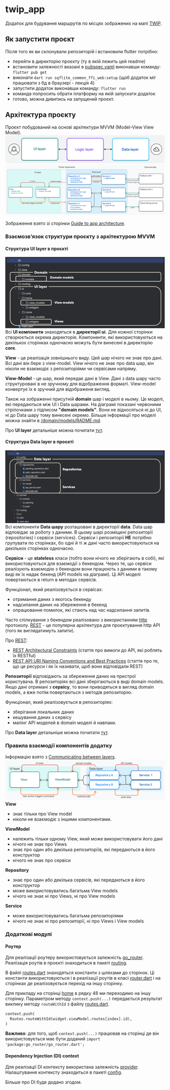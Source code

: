 # twip_app

Додаток для будування маршрутів по місцях зображених на мапі [TWIP](https://twip.me).

## Як запустити проєкт
Після того як ви склонували репозиторій і встановили flutter потрібно:
- перейти в директорію проєкту (ту в якій лежить цей readme)
- встановити залежності вказані в [pubspec.yaml](./pubspec.yaml) виконавши команду:
`flutter pub get`
- виконати `dart run sqflite_common_ffi_web:setup` 
(щоб додаток міг працювати з бд в браузері - лекція 4)
- запустити додаток виконавши команду: `flutter run`
- команда попросить обрати платформу на якій запускати додаток
- готово, можна дивитись на запущений проєкт.

## Архітектура проєкту
Проєкт побудований на основі архітектури MVVM (Model-View View Model).
![horizontal-layers-with-icons.png](readme/horizontal-layers-with-icons.png)
![img.png](readme/Detailed%20MVVM.png)

Зображення взято зі сторінки [Guide to app architecture](https://docs.flutter.dev/app-architecture/guide#mvvm).

### Взаємозвʼязок структури проєкту з архітектурою MVVM

#### Структура UI layer в проєкті

![UI layer.png](readme/UI%20layer.png)
Всі **UI компонети** знаходяться в **директорії ui**. Для кожної сторінки створюється 
окрема директорія. Компоненти, які використовуються на декількох сторінках 
одночасно можуть бути винесені в директорію **core**.

**View** - це реалізація зовнішнього виду. Цей шар нічого не знає про дані. 
Всі дані він бере з view-model. View нічого не знає про data шар, він ніколи 
не взаємодіє з репозиторіями чи сервісами напряму.

**View-Model** - це шар, який передає дані в View. Дані з data шару часто 
структуровані в не зручному для відображення форматі. 
View-model конвертує їх в зручний для відображеня вигляд.

Також на зображенні присутній **domain** шар і моделі в ньому. Це моделі, 
які передаються між UI i Data шарами. На діаграмі показані червоними 
стрілочками з підписом **"domain models"**. Вони не відносяться ні до UI, 
ні до Data шару тому винесені окремо. Більше інформації про моделі можна 
знайти в [/domain/models/RADME.md](./lib/domain/models/README.md).

Про **UI layer** детальніше можна почитати [тут](https://docs.flutter.dev/app-architecture/case-study/ui-layer).

#### Структура Data layer в проєкті

![Data layer.png](readme/Data%20layer.png)
Всі компоненти **Data шару** розташовані в директорії **data**. 
Data шар відповідає за роботу з даними. В цьому шарі розміщені репозиторії 
(repositories) і сервіси (services). Сервіси і репозиторії **НЕ** потрібно 
групувати по сторінках, бо одні й ті ж дані часто використовуються 
на декількох сторінках одночасно.

**Сервіси** -  це **stateless** класи (тобто вони нічого не зберігають в собі), 
які використовуються для взаємодії з бекендом. Через те, що сервіси реалізують 
взаємодію з бекендом вони працюють з даними в такому виді як їх надає бекенд 
(API models на діаграмі). Ці API моделі повертаються в return в методах сервісів.  

Функціонал, який реалізовується в сервісах:
- отримання даних з якогось бекенду
- надсилання даних на збереження в бекенд
- опрацювання помилок, які стають над час надсилання запитів.


Часто спілкування з бекендом реалізовано з використанням [http](https://uk.wikipedia.org/wiki/HTTP) протоколу.
[REST](https://restfulapi.net/) - це популярна архітектура для проєктування 
http API (того як виглядатимуть запити).

Про [REST](https://restfulapi.net/):
- [REST Architectural Constraints](https://restfulapi.net/rest-architectural-constraints/) 
(стаття про вимоги до API, які роблять їх RESTful)
- [REST API URI Naming Conventions and Best Practices](https://restfulapi.net/resource-naming/) 
(стаття про те, що це ресурси і як їх називати, щоб вони відповідали REST)

**Репозиторії** відповідають за збереження даних на пристрої користувача.
В репозиторіях всі дані зберігаються в виді domain models.
Якщо дані отримані з **сервісу**, то вони приводяться в вигляд domain models, 
а вже потім повертаються з методів репозиторію.

Функціонал, який реалізовується в репозиторіях:
- зберігання локальних даних
- кешування даних з сервісу
- мапінг API моделей в domain моделі й навпаки.

Про **Data layer** детальніше можна почитати 
[тут](https://docs.flutter.dev/app-architecture/case-study/data-layer).

### Правила взаємодії компонентів додатку
Інформацію взято з [Communicating between layers](https://docs.flutter.dev/app-architecture/case-study/dependency-injection).
![img.png](readme/MVVM.png)
**View**
- знає тільки про View model 
- ніколи не взаємодіє з іншими компонентами.

**ViewModel**
- належить тільки одному View, який може використовувати його дані
- нічого не знає про Views
- знає про один або декілька репозиторіїв, які передаються в його конструктор
- нічого не знає про сервіси

**Repository**
- знає про один або декілька сервісів, які передаються в його конструктор
- може використовуватись багатьма View models
- нічого не знає ні про Views, ні про View models

**Service**
- може використовуватись багатьма репозиторіями
- нічого не знає ні про репозиторії, ні про Views і View models

### Додаткові модулі

#### Роутер
Для реалізації роутеру використовується залежність [go_router](https://pub.dev/packages/go_router).
Реалізація роутів в проєкті знаходиться в пакеті [routing](./lib/routing).

В файлі [routes.dart](./lib/routing/routes.dart) знаходяться константи з шляхами до сторінок.
Ці константи використовуються і в реалізації роутів в класі [router.dart](./lib/routing/router.dart)
і на сторінках де реалізовується перехід на іншу сторінку.

Для прикладу на сторінці [home](lib/ui/home/widgets/home_screen.dart) в рядку 48 ми переходимо на іншу сторінку. 
Параметром методу `context.push(...)` передається результат виклику методу 
`routeWithId` з файлу [routes.dart](./lib/routing/routes.dart).
```
context.push(
  Routes.routeWithId(widget.viewModel.routes[index].id),
)
```

**Важливо**: для того, щоб `context.push(...)` працював на сторінці де
він використовується має бути доданий `import 'package:go_router/go_router.dart';`

#### Dependency Injection (DI) context 
Для реалізації DI контексту використана залежність [provider](https://pub.dev/packages/provider).
Налаштування контексту знаходиться в пакеті [config](./lib/config).

Більше про DI буде додано згодом. 

